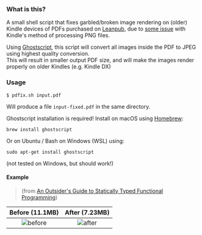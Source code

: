 ### What is this?
A small shell script that fixes garbled/broken image rendering on (older) Kindle devices of PDFs purchased on [Leanpub](https://leanpub.com/), due to [some issue](https://groups.google.com/d/msg/leanpub/YxVlTlwNfpM/hV6hnKjXAQAJ) with Kindle's method of processing PNG files.

Using [Ghostscript](https://www.ghostscript.com/), this script will convert all images inside the PDF to JPEG using highest quality conversion.  
This will result in smaller output PDF size, and will make the images render properly on older Kindles (e.g. Kindle DX)

### Usage

    $ pdfix.sh input.pdf

Will produce a file `input-fixed.pdf` in the same directory.

Ghostscript installation is required! Install on macOS using [Homebrew](https://brew.sh/):
    
    brew install ghostscript
    
Or on Ubuntu / Bash on Windows (WSL) using:

    sudo apt-get install ghostscript

(not tested on Windows, but should work!)

#### Example
> (from [An Outsider's Guide to Statically Typed Functional Programming](https://leanpub.com/outsidefp))

Before (11.1MB) |  After (7.23MB)
:--------------:|:---------------:
![before](https://user-images.githubusercontent.com/601206/38953873-bd45cbf6-4358-11e8-8fcb-1fee5d25784a.png) | ![after](https://user-images.githubusercontent.com/601206/38953868-bb9775a2-4358-11e8-9047-51f6b43b3f50.png)
